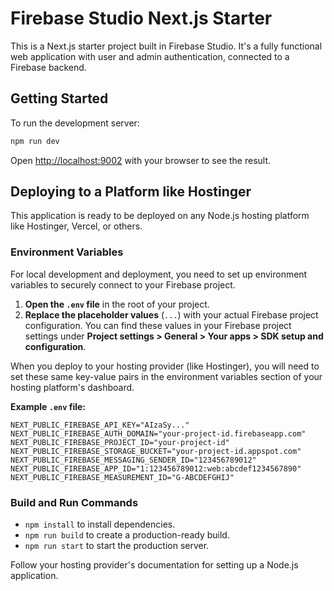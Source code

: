 # Firebase Studio Next.js Starter

This is a Next.js starter project built in Firebase Studio. It's a fully functional web application with user and admin authentication, connected to a Firebase backend.

## Getting Started

To run the development server:

```bash
npm run dev
```

Open [http://localhost:9002](http://localhost:9002) with your browser to see the result.

## Deploying to a Platform like Hostinger

This application is ready to be deployed on any Node.js hosting platform like Hostinger, Vercel, or others.

### Environment Variables

For local development and deployment, you need to set up environment variables to securely connect to your Firebase project.

1.  **Open the `.env` file** in the root of your project.
2.  **Replace the placeholder values** (`...`) with your actual Firebase project configuration. You can find these values in your Firebase project settings under **Project settings > General > Your apps > SDK setup and configuration**.

When you deploy to your hosting provider (like Hostinger), you will need to set these same key-value pairs in the environment variables section of your hosting platform's dashboard.

**Example `.env` file:**

```
NEXT_PUBLIC_FIREBASE_API_KEY="AIzaSy..."
NEXT_PUBLIC_FIREBASE_AUTH_DOMAIN="your-project-id.firebaseapp.com"
NEXT_PUBLIC_FIREBASE_PROJECT_ID="your-project-id"
NEXT_PUBLIC_FIREBASE_STORAGE_BUCKET="your-project-id.appspot.com"
NEXT_PUBLIC_FIREBASE_MESSAGING_SENDER_ID="123456789012"
NEXT_PUBLIC_FIREBASE_APP_ID="1:123456789012:web:abcdef1234567890"
NEXT_PUBLIC_FIREBASE_MEASUREMENT_ID="G-ABCDEFGHIJ"
```

### Build and Run Commands

-   `npm install` to install dependencies.
-   `npm run build` to create a production-ready build.
-   `npm run start` to start the production server.

Follow your hosting provider's documentation for setting up a Node.js application.
